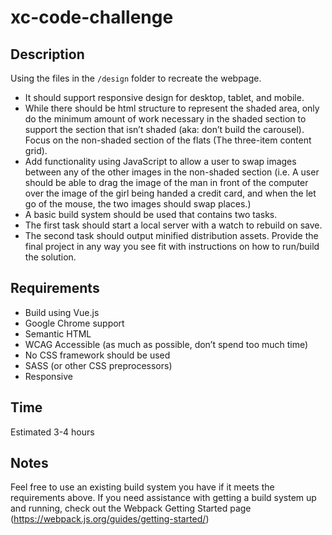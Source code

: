 # xc-code-challenge

## Description
Using the files in the `/design` folder to recreate the webpage.

 - It should support responsive design for desktop, tablet, and mobile.  
 - While there should be html structure to represent the shaded area, only do the minimum amount of work necessary in the shaded section to support the section that isn’t shaded (aka: don’t build the carousel).  Focus on the non-shaded section of the flats (The three-item content grid).
 - Add functionality using JavaScript to allow a user to swap images between any of the other images in the non-shaded section (i.e.  A user should be able to drag the image of the man in front of the computer over the image of the girl being handed a credit card, and when the let go of the mouse, the two images should swap places.)
 - A basic build system should be used that contains two tasks. 
  - The first task should start a local server with a watch to rebuild on save.
  - The second task should output minified distribution assets. 
Provide the final project in any way you see fit with instructions on how to run/build the solution.

## Requirements
- Build using Vue.js
- Google Chrome support
- Semantic HTML
- WCAG Accessible (as much as possible, don’t spend too much time)
- No CSS framework should be used
- SASS (or other CSS preprocessors)
- Responsive

## Time
Estimated 3-4 hours 

## Notes
Feel free to use an existing build system you have if it meets the requirements above. If you need assistance with getting a build system up and running, check out the Webpack Getting Started page (https://webpack.js.org/guides/getting-started/)
